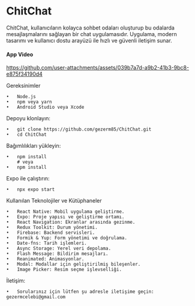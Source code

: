 # ChitChat
ChitChat, kullanıcıların kolayca sohbet odaları oluşturup bu odalarda mesajlaşmalarını sağlayan bir chat uygulamasıdır. Uygulama, modern tasarımı ve kullanıcı dostu arayüzü ile hızlı ve güvenli iletişim sunar.



#### App Video

https://github.com/user-attachments/assets/039b7a7d-a9b2-41b3-9bc8-e875f34190d4


Gereksinimler

	•	Node.js
	•	npm veya yarn
	•	Android Studio veya Xcode



Depoyu klonlayın:

	•	git clone https://github.com/gezerm85/ChitChat.git
	•	cd ChitChat


 
 Bağımlılıkları yükleyin:

 	•	npm install
		# veya
	•	npm install


 
Expo ile çalıştırın:
  
 	•	npx expo start





Kullanılan Teknolojiler ve Kütüphaneler

	•	React Native: Mobil uygulama geliştirme.
	•	Expo: Proje yapısı ve geliştirme ortamı.
	•	React Navigation: Ekranlar arasında gezinme.
	•	Redux Toolkit: Durum yönetimi.
	•	Firebase: Backend servisleri.
	•	Formik & Yup: Form yönetimi ve doğrulama.
	•	Date-fns: Tarih işlemleri.
	•	Async Storage: Yerel veri depolama.
	•	Flash Message: Bildirim mesajları.
	•	Reanimated: Animasyonlar.
	•	Modal: Modallar için geliştirilmiş bileşenler.
	•	Image Picker: Resim seçme işlevselliği.


  İletişim:
  
 	•	Sorularınız için lütfen şu adresle iletişime geçin: gezermcelebi@gmail.com
 
    




